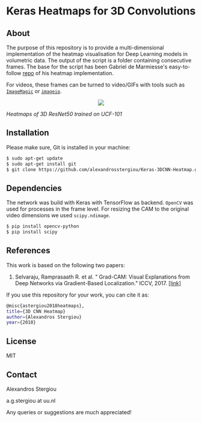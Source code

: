 # Keras Heatmaps for 3D Convolutions

## About
The purpose of this repository is to provide a multi-dimensional implementation of the heatmap visualisation for Deep Learning models in volumetric data. The output of the script is a folder containing consecutive frames. The base for the script has been Gabriel de Marmiesse's easy-to-follow [repo](https://github.com/gabrieldemarmiesse/heatmaps) of his heatmap implementation.

For videos, these frames can be turned to video/GIFs with tools such as [`ImageMagic`](https://github.com/ImageMagick/ImageMagick) or [`imageio`](http://imageio.github.io/).

<p align="center">
  <img  src="https://github.com/alexandrosstergiou/Inception_v3_TV_Human_Interactions/blob/master/inception_v3_activations_vis/layer_1_conv2d_1.png"></p>

*Heatmaps of 3D ResNet50 trained on UCF-101*



## Installation
Please make sure, Git is installed in your machine:
```sh
$ sudo apt-get update
$ sudo apt-get install git
$ git clone https://github.com/alexandrosstergiou/Keras-3DCNN-Heatmap.git
```

## Dependencies
The network was build with Keras with TensorFlow as backend.  `OpenCV` was used for processes in the frame level. For resizing the CAM to the original video dimensions we used `scipy.ndimage`.
```sh
$ pip install opencv-python
$ pip install scipy
```

## References
This work is based on the following two papers:
1. Selvaraju, Ramprasaath R. et al. "
Grad-CAM: Visual Explanations from Deep Networks via Gradient-Based Localization." ICCV, 2017. [[link]](http://openaccess.thecvf.com/content_iccv_2017/html/Selvaraju_Grad-CAM_Visual_Explanations_ICCV_2017_paper.html)


If you use this repository for your work, you can cite it as:
```sh
@misc{astergiou2018heatmaps},
title={3D CNN Heatmap}
author={Alexandros Stergiou}
year={2018}
```

## License
MIT


## Contact
Alexandros Stergiou

a.g.stergiou at uu.nl

Any queries or suggestions are much appreciated!
